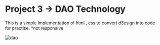 <h1>Project 3 ->  DAO Technology </h1>
<p>This is a simple implementation of html , css to convert d3esign into code for practise. 
*not responsive</p>

![dao](https://github.com/yash45829/HTML-CSS-PROJECT/assets/117001910/1046457d-f75f-4ebe-b984-6c88d176877b)
